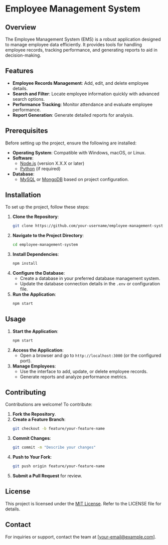 # Employee Management System

## Overview
The Employee Management System (EMS) is a robust application designed to manage employee data efficiently. It provides tools for handling employee records, tracking performance, and generating reports to aid in decision-making.

## Features
- **Employee Records Management**: Add, edit, and delete employee details.
- **Search and Filter**: Locate employee information quickly with advanced search options.
- **Performance Tracking**: Monitor attendance and evaluate employee performance.
- **Report Generation**: Generate detailed reports for analysis.

## Prerequisites
Before setting up the project, ensure the following are installed:
- **Operating System**: Compatible with Windows, macOS, or Linux.
- **Software**:
    - [Node.js](https://nodejs.org/) (version X.X.X or later)
    - [Python](https://www.python.org/) (if required)
- **Database**:
    - [MySQL](https://www.mysql.com/) or [MongoDB](https://www.mongodb.com/) based on project configuration.

## Installation
To set up the project, follow these steps:

1. **Clone the Repository**:
     ```bash
     git clone https://github.com/your-username/employee-management-system.git
     ```
2. **Navigate to the Project Directory**:
     ```bash
     cd employee-management-system
     ```
3. **Install Dependencies**:
     ```bash
     npm install
     ```
4. **Configure the Database**:
     - Create a database in your preferred database management system.
     - Update the database connection details in the `.env` or configuration file.
5. **Run the Application**:
     ```bash
     npm start
     ```

## Usage
1. **Start the Application**:
     ```bash
     npm start
     ```
2. **Access the Application**:
     - Open a browser and go to `http://localhost:3000` (or the configured port).
3. **Manage Employees**:
     - Use the interface to add, update, or delete employee records.
     - Generate reports and analyze performance metrics.

## Contributing
Contributions are welcome! To contribute:

1. **Fork the Repository**.
2. **Create a Feature Branch**:
     ```bash
     git checkout -b feature/your-feature-name
     ```
3. **Commit Changes**:
     ```bash
     git commit -m "Describe your changes"
     ```
4. **Push to Your Fork**:
     ```bash
     git push origin feature/your-feature-name
     ```
5. **Submit a Pull Request** for review.

## License
This project is licensed under the [MIT License](LICENSE). Refer to the LICENSE file for details.

## Contact
For inquiries or support, contact the team at [your-email@example.com].